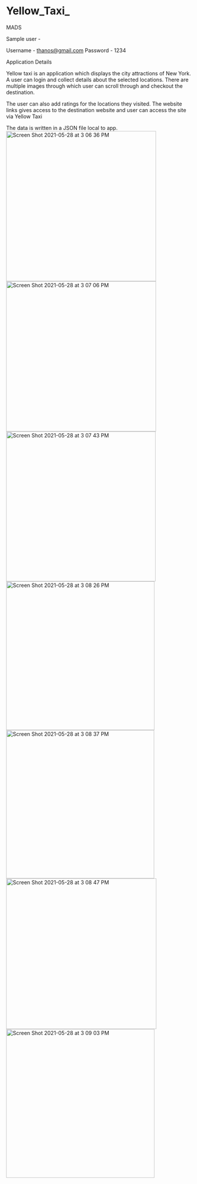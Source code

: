 # Yellow_Taxi_
MADS

Sample user -

Username - thanos@gmail.com Password - 1234

Application Details

Yellow taxi is an application which displays the city attractions of New York. A user can login and collect details about the selected locations. There are multiple images through which user can scroll through and checkout the destination.

The user can also add ratings for the locations they visited. The website links gives access to the destination website and user can access the site via Yellow Taxi

The data is written in a JSON file local to app.
<img width="405" alt="Screen Shot 2021-05-28 at 3 06 36 PM" src="https://user-images.githubusercontent.com/78885735/120031510-e4eb7c80-bfc6-11eb-85ae-ed618ba61c2a.png">
<img width="405" alt="Screen Shot 2021-05-28 at 3 07 06 PM" src="https://user-images.githubusercontent.com/78885735/120031515-e61ca980-bfc6-11eb-9b5f-f8272c795b74.png">
<img width="404" alt="Screen Shot 2021-05-28 at 3 07 43 PM" src="https://user-images.githubusercontent.com/78885735/120031520-e74dd680-bfc6-11eb-98e1-d5ca0dc08f6d.png">
<img width="401" alt="Screen Shot 2021-05-28 at 3 08 26 PM" src="https://user-images.githubusercontent.com/78885735/120031524-e87f0380-bfc6-11eb-958f-743e4d0990aa.png">
<img width="400" alt="Screen Shot 2021-05-28 at 3 08 37 PM" src="https://user-images.githubusercontent.com/78885735/120031527-e9b03080-bfc6-11eb-8d5c-ab65f7f8d269.png">
<img width="406" alt="Screen Shot 2021-05-28 at 3 08 47 PM" src="https://user-images.githubusercontent.com/78885735/120031532-ea48c700-bfc6-11eb-8e4a-c814bdae6401.png">
<img width="401" alt="Screen Shot 2021-05-28 at 3 09 03 PM" src="https://user-images.githubusercontent.com/78885735/120031536-eb79f400-bfc6-11eb-8bfb-adab6fac34cb.png">
